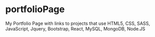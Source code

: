 # portfolioPage
My Portfolio Page with links to projects that use HTML5, CSS, SASS, JavaScript, Jquery, Bootstrap, React, MySQL, MongoDB, Node.JS
